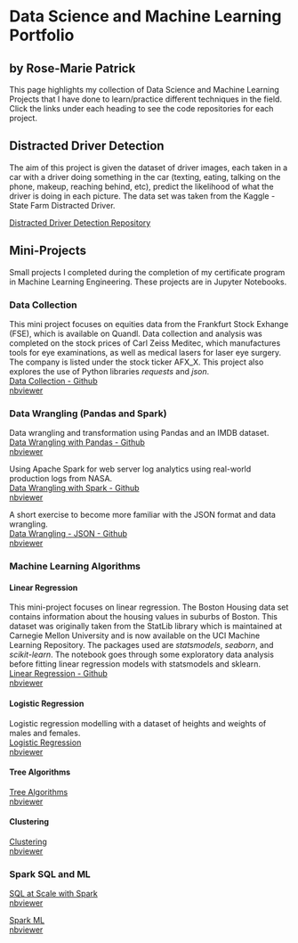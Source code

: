 # Data Science and Machine Learning Portfolio
## by Rose-Marie Patrick

This page highlights my collection of Data Science and Machine Learning Projects that I have done to learn/practice different techniques in the field. Click the links under each heading to see the code repositories for each project.

## Distracted Driver Detection
The aim of this project is given the dataset of driver images, each taken in a car with a driver doing something in the car (texting, eating, talking on the phone, makeup, reaching behind, etc), predict the likelihood of what the driver is doing in each picture. The data set was taken from the Kaggle - State Farm Distracted Driver.

[Distracted Driver Detection Repository](https://github.com/RosePatrick/Distracted-Driver-Detection)

## Mini-Projects
Small projects I completed during the completion of my certificate program in Machine Learning Engineering. These projects are in Jupyter Notebooks.

### Data Collection
This mini project focuses on equities data from the Frankfurt Stock Exhange (FSE), which is available on Quandl. Data collection and analysis was completed on the stock prices of Carl Zeiss Meditec, which manufactures tools for eye examinations, as well as medical lasers for laser eye surgery. The company is listed under the stock ticker AFX_X. This project also explores the use of Python libraries *requests* and *json*.  
[Data Collection - Github](https://github.com/RosePatrick/SpringboardRP/tree/master/Mini-Project%20-%20Data%20Collection)  
[nbviewer](https://nbviewer.jupyter.org/github/RosePatrick/SpringboardRP/blob/master/Mini-Project%20-%20Data%20Collection/api_data_wrangling_mini_project.ipynb)

### Data Wrangling (Pandas and Spark)
Data wrangling and transformation using Pandas and an IMDB dataset.  
[Data Wrangling with Pandas - Github](https://github.com/RosePatrick/SpringboardRP/tree/master/Mini-Project%20-%20Data%20Wrangling)  
[nbviewer](https://nbviewer.jupyter.org/github/RosePatrick/SpringboardRP/blob/master/Mini-Project%20-%20Data%20Wrangling/Mini_Project_Data_Wrangling_Pandas.ipynb)

Using Apache Spark for web server log analytics using real-world production logs from NASA.  
[Data Wrangling with Spark - Github](https://github.com/RosePatrick/SpringboardRP/tree/master/Mini-Project%20-%20Data%20Wrangling%20with%20Spark)  
[nbviewer](https://nbviewer.jupyter.org/github/RosePatrick/SpringboardRP/blob/master/Mini-Project%20-%20Data%20Wrangling%20with%20Spark/Mini_Project_Data_Wrangling_at_Scale_with_Spark.ipynb)  

A short exercise to become more familiar with the JSON format and data wrangling.  
[Data Wrangling - JSON - Github](https://github.com/RosePatrick/SpringboardRP/tree/master/Mini-Project%20-%20Wrangling%20JSON)  
[nbviewer](https://nbviewer.jupyter.org/github/RosePatrick/SpringboardRP/blob/master/Mini-Project%20-%20Wrangling%20JSON/Mini_Project_Wrangling_Json_Exercise.ipynb)  

### Machine Learning Algorithms
#### Linear Regression
This mini-project focuses on linear regression. The Boston Housing data set contains information about the housing values in suburbs of Boston. This dataset was originally taken from the StatLib library which is maintained at Carnegie Mellon University and is now available on the UCI Machine Learning Repository. The packages used are *statsmodels*, *seaborn*, and *scikit-learn*. The notebook goes through some exploratory data analysis before fitting linear regression models with statsmodels and sklearn.  
[Linear Regression - Github](https://github.com/RosePatrick/SpringboardRP/tree/master/Mini-Project%20-%20Linear%20Regression)  
[nbviewer](https://nbviewer.jupyter.org/github/RosePatrick/SpringboardRP/blob/master/Mini-Project%20-%20Linear%20Regression/Mini_Project_Linear_Regression.ipynb)  

#### Logistic Regression
Logistic regression modelling with a dataset of heights and weights of males and females.  
[Logistic Regression](https://github.com/RosePatrick/SpringboardRP/tree/master/Mini-Project%20-%20Logistic%20Regression)  
[nbviewer](https://nbviewer.jupyter.org/github/RosePatrick/SpringboardRP/blob/master/Mini-Project%20-%20Logistic%20Regression/Mini_Project_Logistic_Regression.ipynb)  

#### Tree Algorithms
[Tree Algorithms](https://github.com/RosePatrick/SpringboardRP/tree/master/Mini-Project%20-%20Tree%20Based%20Algorithms)  
[nbviewer](https://nbviewer.jupyter.org/github/RosePatrick/SpringboardRP/blob/master/Mini-Project%20-%20Tree%20Based%20Algorithms/Mini_Project_Tree-Based_Algorithms.ipynb)  

#### Clustering
[Clustering](https://github.com/RosePatrick/SpringboardRP/tree/master/Mini-Project%20-%20Clustering)  
[nbviewer](https://nbviewer.jupyter.org/github/RosePatrick/SpringboardRP/blob/master/Mini-Project%20-%20Clustering/Mini_Project_Clustering.ipynb)  

### Spark SQL and ML
[SQL at Scale with Spark](https://github.com/RosePatrick/SpringboardRP/tree/master/Mini-Project%20-%20SQL%20at%20Scale%20with%20Spark)  
[nbviewer](https://nbviewer.jupyter.org/github/RosePatrick/SpringboardRP/blob/master/Mini-Project%20-%20SQL%20at%20Scale%20with%20Spark/Mini_Project_SQL_with_Spark.ipynb)  

[Spark ML](https://github.com/RosePatrick/SpringboardRP/tree/master/Mini-Project%20-%20Spark%20ML)   
[nbviewer](https://nbviewer.jupyter.org/github/RosePatrick/SpringboardRP/blob/master/Mini-Project%20-%20Spark%20ML/Spark%20ML%20Mini-Project.ipynb)  
